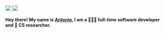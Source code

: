 
<a href="https://www.linkedin.com/in/antonio-ben/">
  <img align="left" alt="LinkedIn" width="18px" src="https://cdn.jsdelivr.net/npm/simple-icons@v3/icons/linkedin.svg" />
</a>

<a href="mailto:antoniobenitezhid@gmail.com">
  <img align="left" alt="Email" width="18px" src="https://cdn.jsdelivr.net/npm/simple-icons@v3/icons/gmail.svg" />
</a>

<br/>

#### Hey there! My name is [Antonio](https://benhid.com), I am a 🧑🏻‍💻 full-time software developer and 🔬 CS researcher.
